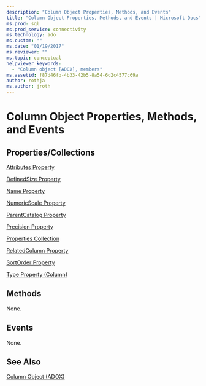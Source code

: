 ```yaml
---
description: "Column Object Properties, Methods, and Events"
title: "Column Object Properties, Methods, and Events | Microsoft Docs"
ms.prod: sql
ms.prod_service: connectivity
ms.technology: ado
ms.custom: ""
ms.date: "01/19/2017"
ms.reviewer: ""
ms.topic: conceptual
helpviewer_keywords: 
  - "Column object [ADOX], members"
ms.assetid: f87d46fb-4b33-42b5-8a54-6d2c4577c69a
author: rothja
ms.author: jroth
---
```

# Column Object Properties, Methods, and Events
## Properties/Collections  
 [Attributes Property](./attributes-property-adox.md)  
  
 [DefinedSize Property](./definedsize-property-adox.md)  
  
 [Name Property](./name-property-adox.md)  
  
 [NumericScale Property](./numericscale-property-adox.md)  
  
 [ParentCatalog Property](./parentcatalog-property-adox.md)  
  
 [Precision Property](./precision-property-adox.md)  
  
 [Properties Collection](../ado-api/properties-collection-ado.md)  
  
 [RelatedColumn Property](./relatedcolumn-property-adox.md)  
  
 [SortOrder Property](./sortorder-property-adox.md)  
  
 [Type Property (Column)](./type-property-column-adox.md)  
  
## Methods  
 None.  
  
## Events  
 None.  
  
## See Also  
 [Column Object (ADOX)](./column-object-adox.md)